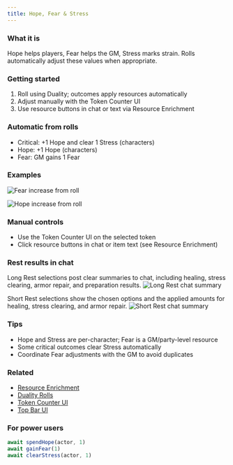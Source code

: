 ```yaml
---
title: Hope, Fear & Stress
---
```


### What it is
Hope helps players, Fear helps the GM, Stress marks strain. Rolls automatically adjust these values when appropriate.

### Getting started
1. Roll using Duality; outcomes apply resources automatically
2. Adjust manually with the Token Counter UI
3. Use resource buttons in chat or text via Resource Enrichment

### Automatic from rolls
- Critical: +1 Hope and clear 1 Stress (characters)
- Hope: +1 Hope (characters)
- Fear: GM gains 1 Fear

### Examples
![Fear increase from roll](https://github.com/user-attachments/assets/ed12d59e-3101-4637-803e-4f44a2dc0e26)

![Hope increase from roll](https://github.com/user-attachments/assets/da0d520c-9201-4f51-9a41-c7d25002ce41)

### Manual controls
- Use the Token Counter UI on the selected token
- Click resource buttons in chat or item text (see Resource Enrichment)

### Rest results in chat
Long Rest selections post clear summaries to chat, including healing, stress clearing, armor repair, and preparation results.
![Long Rest chat summary](https://github.com/user-attachments/assets/927a8b9e-8dc8-480f-af03-839f77e64fb4)

Short Rest selections show the chosen options and the applied amounts for healing, stress clearing, and armor repair.
![Short Rest chat summary](https://github.com/user-attachments/assets/11b7ccfc-5404-4058-a5d3-c064345955e2)

### Tips
- Hope and Stress are per-character; Fear is a GM/party-level resource
- Some critical outcomes clear Stress automatically
- Coordinate Fear adjustments with the GM to avoid duplicates

### Related
- [Resource Enrichment](./resource-enrichment.md)
- [Duality Rolls](../rolling/duality-rolls.md)
- [Token Counter UI](../../ui/token-counter-ui.md)
- [Top Bar UI](../../ui/top-bar-ui.md)

### For power users
```javascript
await spendHope(actor, 1)
await gainFear(1)
await clearStress(actor, 1)
```

